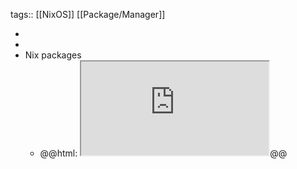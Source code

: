 tags:: [[NixOS]] [[Package/Manager]]

-
-
- Nix packages
	- @@html: <iframe src="https://search.nixos.org/packages" alt="Nix packages" class="browser-tab"></iframe>@@